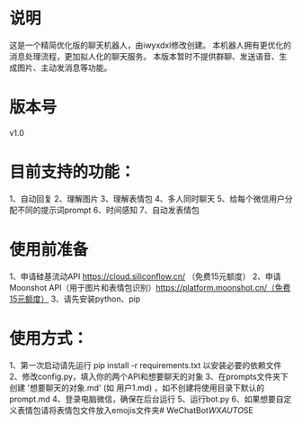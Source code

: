 # 说明
这是一个精简优化版的聊天机器人，由iwyxdxl修改创建。
本机器人拥有更优化的消息处理流程，更加拟人化的聊天服务。
本版本暂时不提供群聊、发送语音、生成图片、主动发消息等功能。

# 版本号
v1.0

# 目前支持的功能：
1、自动回复
2、理解图片
3、理解表情包
4、多人同时聊天
5、给每个微信用户分配不同的提示词prompt
6、时间感知
7、自动发表情包

# 使用前准备
1、申请硅基流动API https://cloud.siliconflow.cn/ （免费15元额度）
2、申请Moonshot API（用于图片和表情包识别）https://platform.moonshot.cn/（免费15元额度）
3、请先安装python、pip

# 使用方式：
1、第一次启动请先运行 pip install -r requirements.txt 以安装必要的依赖文件
2、修改config.py，填入你的两个API和想要聊天的对象
3、在prompts文件夹下创建 '想要聊天的对象.md' (如 用户1.md) ，如不创建将使用目录下默认的 prompt.md
4、登录电脑微信，确保在后台运行
5、运行bot.py
6、如果想要自定义表情包请将表情包文件放入emojis文件夹#   W e C h a t B o t _ W X A U T O _ S E 
 
 
